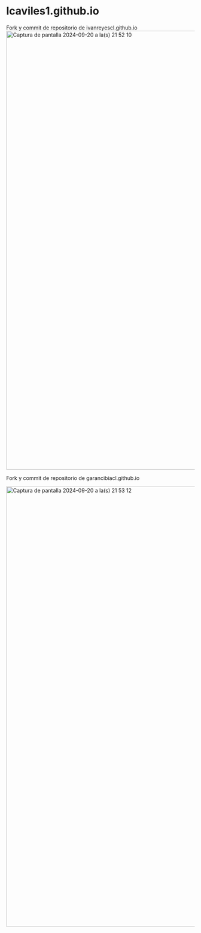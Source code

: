 # lcaviles1.github.io
Fork y commit de repositorio de ivanreyescl.github.io 
<img width="1170" alt="Captura de pantalla 2024-09-20 a la(s) 21 52 10" src="https://github.com/user-attachments/assets/fb5d9d96-1ddb-4d62-a19e-485c58b25f9f">

Fork y commit de repositorio de garancibiacl.github.io

<img width="1174" alt="Captura de pantalla 2024-09-20 a la(s) 21 53 12" src="https://github.com/user-attachments/assets/d69c436c-2ef4-49e8-9594-4fb256cfeec5">

